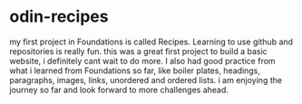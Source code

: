 # odin-recipes
my first project in Foundations is called Recipes. Learning to use github and repositories is really fun.
this was a great first project to build a basic website, i definitely cant wait to do more.
I also had good practice from what i learned from Foundations so far, like boiler plates, headings, paragraphs, images, links, unordered and ordered lists. i am enjoying the journey so far and look forward to more challenges ahead.
